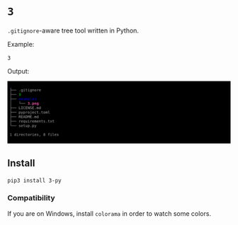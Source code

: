 # `3`

`.gitignore`-aware tree tool written in Python.

Example:

```
3
```

Output:

![](examples/3.png)

## Install

```
pip3 install 3-py
```

### Compatibility

If you are on Windows, install `colorama` in order to watch some colors.
